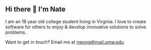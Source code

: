 ## Hi there 👋 I'm Nate
I am an 18 year old college student living in Virginia. I love to create software for others to enjoy & develop innovative solutions to solve problems. 
 
Want to get in touch? Email me at nwong@mail.umw.edu
